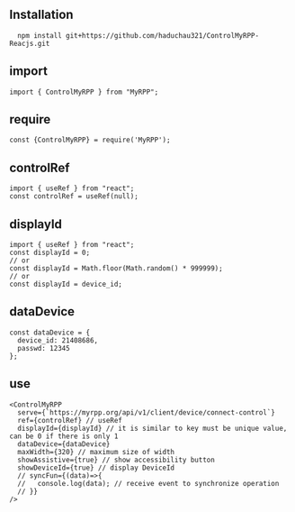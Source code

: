 ## Installation
```node
  npm install git+https://github.com/haduchau321/ControlMyRPP-Reacjs.git
```

## import
  ```node
  import { ControlMyRPP } from "MyRPP";
```

## require
  ```node
  const {ControlMyRPP} = require('MyRPP');
```

## controlRef
  ```node
  import { useRef } from "react";
  const controlRef = useRef(null);
```

## displayId
  ```node
  import { useRef } from "react";
  const displayId = 0;
  // or
  const displayId = Math.floor(Math.random() * 999999);
  // or
  const displayId = device_id;
```

## dataDevice
  ```node
  const dataDevice = {
    device_id: 21408686,
    passwd: 12345
  };
```

## use
  ```node
  <ControlMyRPP
    serve={`https://myrpp.org/api/v1/client/device/connect-control`}
    ref={controlRef} // useRef
    displayId={displayId} // it is similar to key must be unique value, can be 0 if there is only 1
    dataDevice={dataDevice}
    maxWidth={320} // maximum size of width
    showAssistive={true} // show accessibility button
    showDeviceId={true} // display DeviceId
    // syncFun={(data)=>{
    //   console.log(data); // receive event to synchronize operation
    // }}
  />
```
